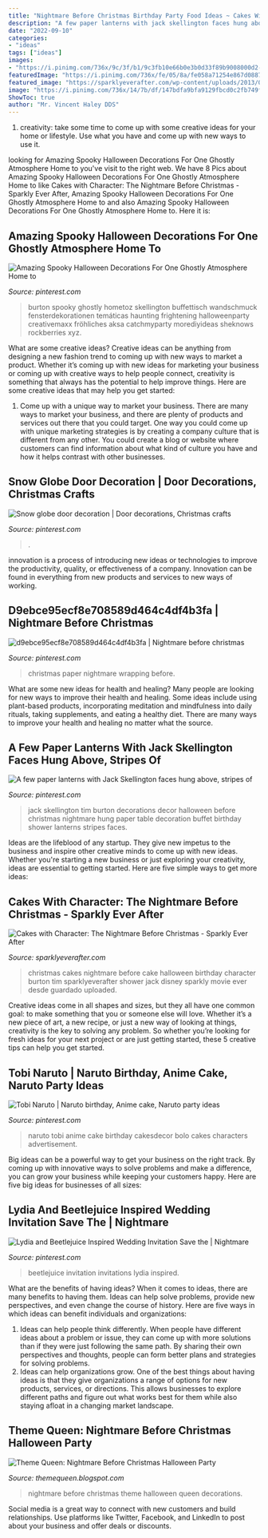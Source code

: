 ```yaml
---
title: "Nightmare Before Christmas Birthday Party Food Ideas ~ Cakes With Character: The Nightmare Before Christmas"
description: "A few paper lanterns with jack skellington faces hung above, stripes of"
date: "2022-09-10"
categories:
- "ideas"
tags: ["ideas"]
images:
- "https://i.pinimg.com/736x/9c/3f/b1/9c3fb10e66b0e3b0d33f89b9008000d2--anime-naruto-video.jpg"
featuredImage: "https://i.pinimg.com/736x/fe/05/8a/fe058a71254e867d08876c590dc8c619.jpg"
featured_image: "https://sparklyeverafter.com/wp-content/uploads/2013/03/20130309-101119.jpg"
image: "https://i.pinimg.com/736x/14/7b/df/147bdfa9bfa9129fbcd0c2fb749f7e4b.jpg"
ShowToc: true
author: "Mr. Vincent Haley DDS"
---
```



1. creativity: take some time to come up with some creative ideas for your home or lifestyle. Use what you have and come up with new ways to use it.

	

		
looking for Amazing Spooky Halloween Decorations For One Ghostly Atmosphere Home to you've visit to the right web. We have 8 Pics about Amazing Spooky Halloween Decorations For One Ghostly Atmosphere Home to like Cakes with Character: The Nightmare Before Christmas - Sparkly Ever After, Amazing Spooky Halloween Decorations For One Ghostly Atmosphere Home to and also Amazing Spooky Halloween Decorations For One Ghostly Atmosphere Home to. Here it is:
		
    
## Amazing Spooky Halloween Decorations For One Ghostly Atmosphere Home To

<img loading=lazy src="https://i.pinimg.com/originals/05/44/14/054414c16acee0f2d0ab71a07135d3df.jpg" onerror="this.onerror=null;this.src='https://tse2.mm.bing.net/th?id=OIP.x6OIr6AxrHN4D8vK5s_IzgHaJ3&amp;pid=15.1';" alt="Amazing Spooky Halloween Decorations For One Ghostly Atmosphere Home to">

_Source: pinterest.com_

>burton spooky ghostly hometoz skellington buffettisch wandschmuck fensterdekorationen temáticas haunting frightening halloweenparty creativemaxx fröhliches aksa catchmyparty morediyideas sheknows rockberries xyz. 

	

What are some creative ideas?
Creative ideas can be anything from designing a new fashion trend to coming up with new ways to market a product. Whether it’s coming up with new ideas for marketing your business or coming up with creative ways to help people connect, creativity is something that always has the potential to help improve things. Here are some creative ideas that may help you get started: 
1. Come up with a unique way to market your business. There are many ways to market your business, and there are plenty of products and services out there that you could target. One way you could come up with unique marketing strategies is by creating a company culture that is different from any other. You could create a blog or website where customers can find information about what kind of culture you have and how it helps contrast with other businesses.

    
## Snow Globe Door Decoration | Door Decorations, Christmas Crafts

<img loading=lazy src="https://i.pinimg.com/originals/89/95/c7/8995c762d8cd21f7e4538406c3fab330.jpg" onerror="this.onerror=null;this.src='https://tse3.mm.bing.net/th?id=OIP.7ebP0s_YbsmPrzGNIsyZdgHaJ4&amp;pid=15.1';" alt="Snow globe door decoration | Door decorations, Christmas crafts">

_Source: pinterest.com_

>. 

	

innovation is a process of introducing new ideas or technologies to improve the productivity, quality, or effectiveness of a company. Innovation can be found in everything from new products and services to new ways of working. 

    
## D9ebce95ecf8e708589d464c4df4b3fa | Nightmare Before Christmas

<img loading=lazy src="https://i.pinimg.com/736x/14/7b/df/147bdfa9bfa9129fbcd0c2fb749f7e4b.jpg" onerror="this.onerror=null;this.src='https://tse4.mm.bing.net/th?id=OIP.uiUIkVUxfV0Ww2xa3urAYAHaHq&amp;pid=15.1';" alt="d9ebce95ecf8e708589d464c4df4b3fa | Nightmare before christmas">

_Source: pinterest.com_

>christmas paper nightmare wrapping before. 

	

What are some new ideas for health and healing?
Many people are looking for new ways to improve their health and healing. Some ideas include using plant-based products, incorporating meditation and mindfulness into daily rituals, taking supplements, and eating a healthy diet. There are many ways to improve your health and healing no matter what the source.

    
## A Few Paper Lanterns With Jack Skellington Faces Hung Above, Stripes Of

<img loading=lazy src="https://i.pinimg.com/736x/ea/9a/00/ea9a002ad92d71cb2432b2fa8937b830--party-decoration-ideas-parties-decorations.jpg" onerror="this.onerror=null;this.src='https://tse1.mm.bing.net/th?id=OIP.e6ZZo63K9To7GzKq8_gO5gAAAA&amp;pid=15.1';" alt="A few paper lanterns with Jack Skellington faces hung above, stripes of">

_Source: pinterest.com_

>jack skellington tim burton decorations decor halloween before christmas nightmare hung paper table decoration buffet birthday shower lanterns stripes faces. 

	

Ideas are the lifeblood of any startup. They give new impetus to the business and inspire other creative minds to come up with new ideas. Whether you're starting a new business or just exploring your creativity, ideas are essential to getting started. Here are five simple ways to get more ideas: 

    
## Cakes With Character: The Nightmare Before Christmas - Sparkly Ever After

<img loading=lazy src="https://sparklyeverafter.com/wp-content/uploads/2013/03/20130309-101119.jpg" onerror="this.onerror=null;this.src='https://tse4.mm.bing.net/th?id=OIP.eVGSbp2nWHyrJ1Y82sOE-QHaLI&amp;pid=15.1';" alt="Cakes with Character: The Nightmare Before Christmas - Sparkly Ever After">

_Source: sparklyeverafter.com_

>christmas cakes nightmare before cake halloween birthday character burton tim sparklyeverafter shower jack disney sparkly movie ever desde guardado uploaded. 

	

Creative ideas come in all shapes and sizes, but they all have one common goal: to make something that you or someone else will love. Whether it’s a new piece of art, a new recipe, or just a new way of looking at things, creativity is the key to solving any problem. So whether you’re looking for fresh ideas for your next project or are just getting started, these 5 creative tips can help you get started.

    
## Tobi Naruto | Naruto Birthday, Anime Cake, Naruto Party Ideas

<img loading=lazy src="https://i.pinimg.com/736x/9c/3f/b1/9c3fb10e66b0e3b0d33f89b9008000d2--anime-naruto-video.jpg" onerror="this.onerror=null;this.src='https://tse4.mm.bing.net/th?id=OIP.byHPKOT3TzoxUdGvKtOF-wHaJ4&amp;pid=15.1';" alt="Tobi Naruto | Naruto birthday, Anime cake, Naruto party ideas">

_Source: pinterest.com_

>naruto tobi anime cake birthday cakesdecor bolo cakes characters advertisement. 

	

Big ideas can be a powerful way to get your business on the right track. By coming up with innovative ways to solve problems and make a difference, you can grow your business while keeping your customers happy. Here are five big ideas for businesses of all sizes: 

    
## Lydia And Beetlejuice Inspired Wedding Invitation Save The | Nightmare

<img loading=lazy src="https://i.pinimg.com/736x/fe/05/8a/fe058a71254e867d08876c590dc8c619.jpg" onerror="this.onerror=null;this.src='https://tse1.mm.bing.net/th?id=OIP.mG8-RH9pEXPfuWNBmOfT9AHaFj&amp;pid=15.1';" alt="Lydia and Beetlejuice Inspired Wedding Invitation Save the | Nightmare">

_Source: pinterest.com_

>beetlejuice invitation invitations lydia inspired. 

	

What are the benefits of having ideas?
When it comes to ideas, there are many benefits to having them. Ideas can help solve problems, provide new perspectives, and even change the course of history. Here are five ways in which ideas can benefit individuals and organizations: 
1. Ideas can help people think differently. When people have different ideas about a problem or issue, they can come up with more solutions than if they were just following the same path. By sharing their own perspectives and thoughts, people can form better plans and strategies for solving problems. 
2. Ideas can help organizations grow. One of the best things about having ideas is that they give organizations a range of options for new products, services, or directions. This allows businesses to explore different paths and figure out what works best for them while also staying afloat in a changing market landscape. 

    
## Theme Queen: Nightmare Before Christmas Halloween Party

<img loading=lazy src="http://1.bp.blogspot.com/-mt-spJdQNBk/TzxoeW31xAI/AAAAAAAAAFY/CARuM2Gjk_o/s1600/319679_562161198702_141101232_31528118_1465939100_n.jpg" onerror="this.onerror=null;this.src='https://tse4.mm.bing.net/th?id=OIP.E966Rb8vJKl16AIgxCuoeAHaFj&amp;pid=15.1';" alt="Theme Queen: Nightmare Before Christmas Halloween Party">

_Source: themequeen.blogspot.com_

>nightmare before christmas theme halloween queen decorations. 

	

Social media is a great way to connect with new customers and build relationships. Use platforms like Twitter, Facebook, and LinkedIn to post about your business and offer deals or discounts.

